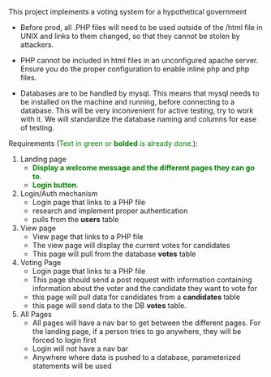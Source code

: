 This project implements a voting system for a hypothetical government

- Before prod, all .PHP files will need to be used outside of the /html file in UNIX and links to them changed, so that they cannot be stolen by attackers.

- PHP cannot be included in html files in an unconfigured apache server. Ensure you do the proper configuration to enable inline php and php files. 

- Databases are to be handled by mysql. This means that mysql needs to be installed on the machine and running, before connecting to a database. This will be very inconvenient for active testing, try to work with it. We will standardize the database naming and columns for ease of testing. 

Requirements (<span style="color:green">Text in green or **bolded** is already done.</span>):

1. Landing page
   - <span style="color:green">**Display a welcome message and the different pages they can go to**.</span>
   - <span style="color:green">**Login button**.</span>
3. Login/Auth mechanism
   - Login page that links to a PHP file
   - research and implement proper authentication
   - pulls from the **users** table 
5. View page
   - View page that links to a PHP file
   - The view page will display the current votes for candidates
   - This page will pull from the database **votes** table
7. Voting Page
   - Login page that links to a PHP file
   - This page should send a post request with information containing information about the voter and the candidate they want to vote for
   - this page will pull data for candidates from a **candidates** table 
   - this page will send data to the DB **votes** table.
9. All Pages
   - All pages will have a nav bar to get between the different pages. For the landing page, if a person tries to go anywhere, they will be forced to login first
   - Login will not have a nav bar
   - Anywhere where data is pushed to a database, parameterized statements will be used
